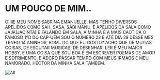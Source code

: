 # UM POUCO DE MIM..

OIIIIE MEU NOME SABRINA EMANUELLE, MAS TENHO DIVERSOS APELIDOS COMO SAH, SASA, SABI MANU, E APELIDOS DA SALA COMO JAJA(JACINTA) E FALANDO EM SALA, A MINHA É A MAIS CAOTICA O FAMOSO 1ºD DO CAP-UEM SOU O NUMERO 22 E ATÉ DIA 29 DESSE MES TENHO 14 ANINHOS,
BOM.. DO QUE EU GOSTO? ACHO QUE DE MUITAS COISAS, DE ESCUTAR MUSICAS, DE DESENHAR, LER É MEU MAIOR HOBBY, E UMA COISA QUE SOU BOA É EM ESCREVER POEMAS DE AMOR E SOFRIMENTO. E ADORO PASSAR TEMPO COM MEUS IRMAOS E MEU NAMORADO, HECTOR DA MINHA SALA TAMBEM.

![Alt](https://s2.glbimg.com/R85-jeBx3F94dNWUTSqMN_7488A=/e.glbimg.com/og/ed/f/original/2017/08/08/12313151875_04c83230a2_k.jpg)
